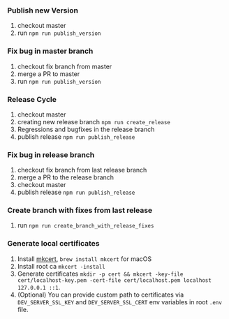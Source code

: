 ### Publish new Version

1. checkout master
2. run `npm run publish_version`

### Fix bug in master branch

1. checkout fix branch from master
2. merge a PR to master
3. run `npm run publish_version`

### Release Cycle

1. checkout master
2. creating new release branch `npm run create_release`
3. Regressions and bugfixes in the release branch
4. publish release `npm run publish_release`

### Fix bug in release branch

1. checkout fix branch from last release branch
2. merge a PR to the release branch
3. checkout master
4. publish release `npm run publish_release`

### Create branch with fixes from last release

1. run `npm run create_branch_with_release_fixes`

### Generate local certificates

1. Install [mkcert](https://github.com/FiloSottile/mkcert), `brew install mkcert` for macOS
2. Install root ca `mkcert -install`
3. Generate certificates `mkdir -p cert && mkcert -key-file cert/localhost-key.pem -cert-file cert/localhost.pem localhost 127.0.0.1 ::1`.
4. (Optional) You can provide custom path to certificates via `DEV_SERVER_SSL_KEY` and `DEV_SERVER_SSL_CERT` env variables in root `.env` file.
